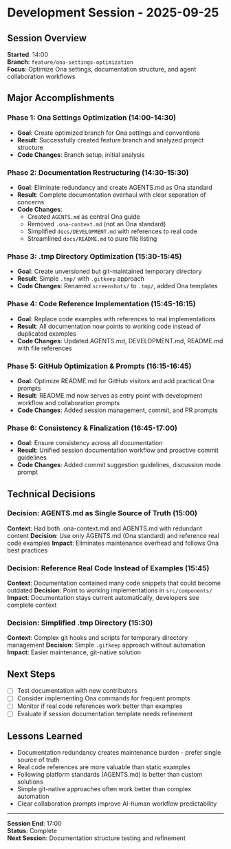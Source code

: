 # Development Session - 2025-09-25

## Session Overview

**Started**: 14:00  
**Branch**: `feature/ona-settings-optimization`  
**Focus**: Optimize Ona settings, documentation structure, and agent collaboration workflows

## Major Accomplishments

### Phase 1: Ona Settings Optimization (14:00-14:30)

- **Goal**: Create optimized branch for Ona settings and conventions
- **Result**: Successfully created feature branch and analyzed project structure
- **Code Changes**: Branch setup, initial analysis

### Phase 2: Documentation Restructuring (14:30-15:30)

- **Goal**: Eliminate redundancy and create AGENTS.md as Ona standard
- **Result**: Complete documentation overhaul with clear separation of concerns
- **Code Changes**:
  - Created `AGENTS.md` as central Ona guide
  - Removed `.ona-context.md` (not an Ona standard)
  - Simplified `docs/DEVELOPMENT.md` with references to real code
  - Streamlined `docs/README.md` to pure file listing

### Phase 3: .tmp Directory Optimization (15:30-15:45)

- **Goal**: Create unversioned but git-maintained temporary directory
- **Result**: Simple `.tmp/` with `.gitkeep` approach
- **Code Changes**: Renamed `screenshots/` to `.tmp/`, added Ona templates

### Phase 4: Code Reference Implementation (15:45-16:15)

- **Goal**: Replace code examples with references to real implementations
- **Result**: All documentation now points to working code instead of duplicated examples
- **Code Changes**: Updated AGENTS.md, DEVELOPMENT.md, README.md with file references

### Phase 5: GitHub Optimization & Prompts (16:15-16:45)

- **Goal**: Optimize README.md for GitHub visitors and add practical Ona prompts
- **Result**: README.md now serves as entry point with development workflow and collaboration prompts
- **Code Changes**: Added session management, commit, and PR prompts

### Phase 6: Consistency & Finalization (16:45-17:00)

- **Goal**: Ensure consistency across all documentation
- **Result**: Unified session documentation workflow and proactive commit guidelines
- **Code Changes**: Added commit suggestion guidelines, discussion mode prompt

## Technical Decisions

### Decision: AGENTS.md as Single Source of Truth (15:00)

**Context**: Had both .ona-context.md and AGENTS.md with redundant content
**Decision**: Use only AGENTS.md (Ona standard) and reference real code examples
**Impact**: Eliminates maintenance overhead and follows Ona best practices

### Decision: Reference Real Code Instead of Examples (15:45)

**Context**: Documentation contained many code snippets that could become outdated
**Decision**: Point to working implementations in `src/components/`
**Impact**: Documentation stays current automatically, developers see complete context

### Decision: Simplified .tmp Directory (15:30)

**Context**: Complex git hooks and scripts for temporary directory management
**Decision**: Simple `.gitkeep` approach without automation
**Impact**: Easier maintenance, git-native solution

## Next Steps

- [ ] Test documentation with new contributors
- [ ] Consider implementing Ona commands for frequent prompts
- [ ] Monitor if real code references work better than examples
- [ ] Evaluate if session documentation template needs refinement

## Lessons Learned

- Documentation redundancy creates maintenance burden - prefer single source of truth
- Real code references are more valuable than static examples
- Following platform standards (AGENTS.md) is better than custom solutions
- Simple git-native approaches often work better than complex automation
- Clear collaboration prompts improve AI-human workflow predictability

---

**Session End**: 17:00  
**Status**: Complete  
**Next Session**: Documentation structure testing and refinement
